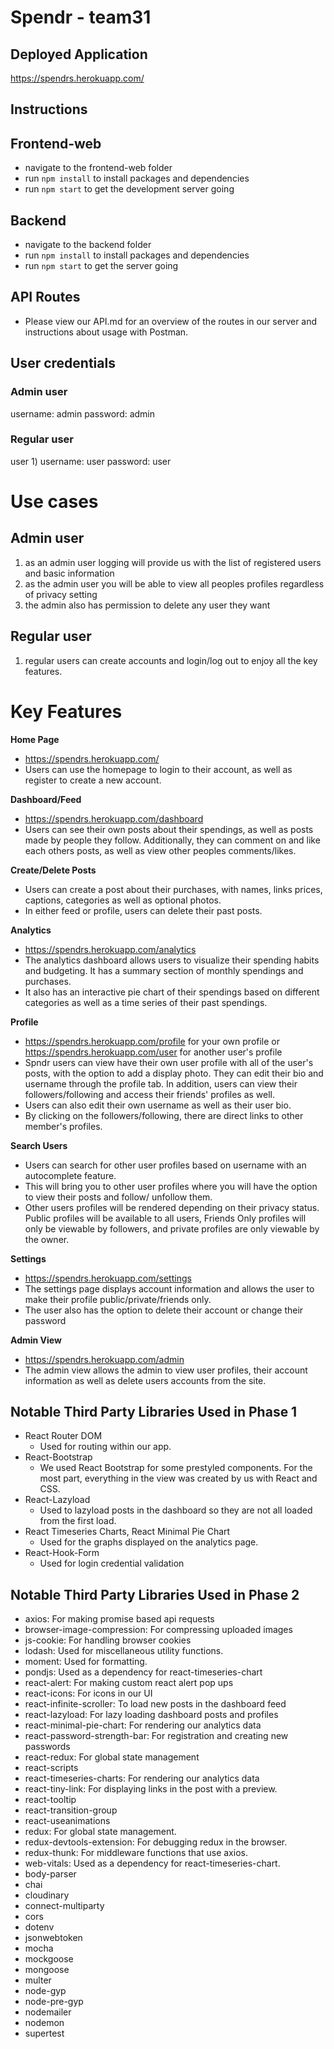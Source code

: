 # Spendr - team31

## Deployed Application

https://spendrs.herokuapp.com/

## Instructions

## Frontend-web

- navigate to the frontend-web folder 
- run `npm install` to install packages and dependencies 
- run `npm start` to get the development server going 

## Backend

 - navigate to the backend folder
 - run `npm install` to install packages and dependencies 
 - run `npm start` to get the server going 

## API Routes
 - Please view our API.md for an overview of the routes in our server and instructions about usage with Postman.

## User credentials

### Admin user

username: admin
password: admin

### Regular user

user 1)
username: user
password: user

# Use cases

## Admin user

1. as an admin user logging will provide us with the list of registered users and basic information
2. as the admin user you will be able to view all peoples profiles regardless of privacy setting
3. the admin also has permission to delete any user they want

## Regular user
1. regular users can create accounts and login/log out to enjoy all the key features.

# Key Features

**Home Page**
 - https://spendrs.herokuapp.com/
 - Users can use the homepage to login to their account, as well as register to create a new account.

**Dashboard/Feed**
 - https://spendrs.herokuapp.com/dashboard
 - Users can see their own posts about their spendings, as well as posts made by people they follow. Additionally, they can comment on and like each others posts, as well as view other peoples comments/likes. 

**Create/Delete Posts**
 - Users can create a post about their purchases, with names, links prices, captions, categories as well as optional photos. 
 - In either feed or profile, users can delete their past posts. 

**Analytics**
 - https://spendrs.herokuapp.com/analytics
 - The analytics dashboard allows users to visualize their spending habits and budgeting. It has a summary section of monthly spendings and purchases.
 - It also has an interactive pie chart of their spendings based on different categories as well as a time series of their past spendings.


**Profile**
 - https://spendrs.herokuapp.com/profile for your own profile or https://spendrs.herokuapp.com/user for another user's profile
 - Spndr users can view have their own user profile with all of the user's posts, with the option to add a display photo. They can edit their bio and username through the profile tab. In addition, users can view their followers/following and access their friends' profiles as well.
 - Users can also edit their own username as well as their user bio.
- By clicking on the followers/following, there are direct links to other member's profiles. 

**Search Users**
 - Users can search for other user profiles based on username with an autocomplete feature.
 - This will bring you to other user profiles where you will have the option to view their posts and follow/ unfollow them.
 - Other users profiles will be rendered depending on their privacy status. Public profiles will be available to all users, Friends Only profiles will only be viewable by followers, and private profiles are only viewable by the owner.

**Settings**
 - https://spendrs.herokuapp.com/settings
 - The settings page displays account information and allows the user to make their profile public/private/friends only.
 - The user also has the option to delete their account or change their password

**Admin View**
- https://spendrs.herokuapp.com/admin
 - The admin view allows the admin to view user profiles, their account information as well as delete users accounts from the site.


## Notable Third Party Libraries Used in Phase 1
- React Router DOM
    - Used for routing within our app.
- React-Bootstrap
    - We used React Bootstrap for some prestyled components. For the most part, everything in the view was created by us with React and CSS.
- React-Lazyload
    - Used to lazyload posts in the dashboard so they are not all loaded from the first load.
- React Timeseries Charts, React Minimal Pie Chart
    - Used for the graphs displayed on the analytics page.
- React-Hook-Form
    - Used for login credential validation

## Notable Third Party Libraries Used in Phase 2
- axios: For making promise based api requests 
- browser-image-compression: For compressing uploaded images
- js-cookie: For handling browser cookies
- lodash: Used for miscellaneous utility functions.
- moment: Used for formatting. 
- pondjs: Used as a dependency for react-timeseries-chart
- react-alert: For making custom react alert pop ups
- react-icons: For icons in our UI
- react-infinite-scroller: To load new posts in the dashboard feed
- react-lazyload: For lazy loading dashboard posts and profiles
- react-minimal-pie-chart: For rendering our analytics data
- react-password-strength-bar: For registration and creating new passwords
- react-redux: For global state management
- react-scripts
- react-timeseries-charts: For rendering our analytics data
- react-tiny-link: For displaying links in the post with a preview.
- react-tooltip
- react-transition-group
- react-useanimations
- redux: For global state management.
- redux-devtools-extension: For debugging redux in the browser.
- redux-thunk: For middleware functions that use axios.
- web-vitals: Used as a dependency for react-timeseries-chart.
- body-parser
- chai
- cloudinary
- connect-multiparty
- cors
- dotenv
- jsonwebtoken
- mocha
- mockgoose
- mongoose
- multer
- node-gyp
- node-pre-gyp
- nodemailer
- nodemon
- supertest
